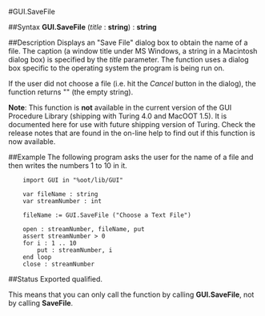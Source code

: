 
#GUI.SaveFile

##Syntax
**GUI.SaveFile** (_title_ : **string**) : **string**


##Description
Displays an "Save File" dialog box to obtain the name of a file. The caption (a window title under MS Windows, a string in a Macintosh dialog box) is specified by the _title_ parameter. The function uses a dialog box specific to the operating system the program is being run on.

If the user did not choose a file (i.e. hit the _Cancel_ button in the dialog), the function returns "" (the empty string).

**Note**: This function is **not** available in the current version of the GUI Procedure Library (shipping with Turing 4.0 and MacOOT 1.5). It is documented here for use with future shipping version of Turing. Check the release notes that are found in the on-line help to find out if this function is now available.


##Example
The following program asks the user for the name of a file and then writes the numbers 1 to 10 in it.

        import GUI in "%oot/lib/GUI"
        
        var fileName : string
        var streamNumber : int
        
        fileName := GUI.SaveFile ("Choose a Text File")
        
        open : streamNumber, fileName, put
        assert streamNumber > 0
        for i : 1 .. 10
            put : streamNumber, i
        end loop
        close : streamNumber
##Status
Exported qualified.

This means that you can only call the function by calling **GUI.SaveFile**, not by calling **SaveFile**.

